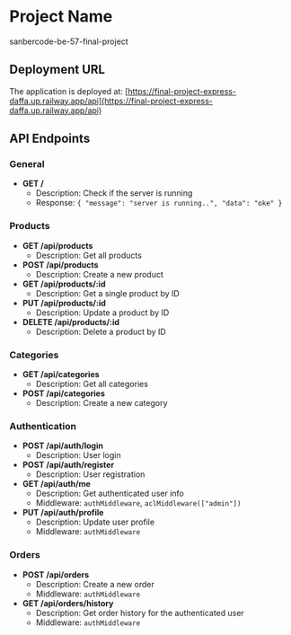 # Project Name
sanbercode-be-57-final-project
## Deployment URL
The application is deployed at: [https://final-project-express-daffa.up.railway.app/api](https://final-project-express-daffa.up.railway.app/api)

## API Endpoints

### General
- **GET /** 
  - Description: Check if the server is running
  - Response: `{ "message": "server is running..", "data": "oke" }`

### Products
- **GET /api/products**
  - Description: Get all products
- **POST /api/products**
  - Description: Create a new product
- **GET /api/products/:id**
  - Description: Get a single product by ID
- **PUT /api/products/:id**
  - Description: Update a product by ID
- **DELETE /api/products/:id**
  - Description: Delete a product by ID

### Categories
- **GET /api/categories**
  - Description: Get all categories
- **POST /api/categories**
  - Description: Create a new category

### Authentication
- **POST /api/auth/login**
  - Description: User login
- **POST /api/auth/register**
  - Description: User registration
- **GET /api/auth/me**
  - Description: Get authenticated user info
  - Middleware: `authMiddleware`, `aclMiddleware(["admin"])`
- **PUT /api/auth/profile**
  - Description: Update user profile
  - Middleware: `authMiddleware`

### Orders
- **POST /api/orders**
  - Description: Create a new order
  - Middleware: `authMiddleware`
- **GET /api/orders/history**
  - Description: Get order history for the authenticated user
  - Middleware: `authMiddleware`


